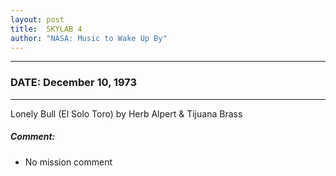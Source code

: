 ```yaml
---
layout: post
title:  SKYLAB 4
author: "NASA: Music to Wake Up By"
---
```


----
### DATE: December 10, 1973
----
Lonely Bull (El Solo Toro) by Herb Alpert & Tijuana Brass

##### Comment:
* No mission comment
